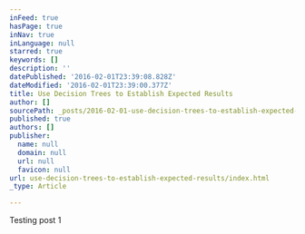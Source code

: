 ```yaml
---
inFeed: true
hasPage: true
inNav: true
inLanguage: null
starred: true
keywords: []
description: ''
datePublished: '2016-02-01T23:39:08.828Z'
dateModified: '2016-02-01T23:39:00.377Z'
title: Use Decision Trees to Establish Expected Results
author: []
sourcePath: _posts/2016-02-01-use-decision-trees-to-establish-expected-results.md
published: true
authors: []
publisher:
  name: null
  domain: null
  url: null
  favicon: null
url: use-decision-trees-to-establish-expected-results/index.html
_type: Article

---
```

Testing post 1